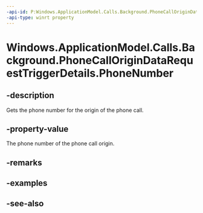 ```yaml
---
-api-id: P:Windows.ApplicationModel.Calls.Background.PhoneCallOriginDataRequestTriggerDetails.PhoneNumber
-api-type: winrt property
---
```


<!-- Property syntax
public string PhoneNumber { get; }
-->

# Windows.ApplicationModel.Calls.Background.PhoneCallOriginDataRequestTriggerDetails.PhoneNumber

## -description
Gets the phone number for the origin of the phone call.

## -property-value
The phone number of the phone call origin.

## -remarks

## -examples

## -see-also
